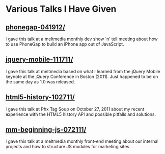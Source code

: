 # Various Talks I Have Given

## [phonegap-041912/](./phonegap-041912/README.md)
I gave this talk at a meltmedia monthly dev show 'n' tell meeting about how to use PhoneGap to build an iPhone app out of JavaScript.

## [jquery-mobile-111711/](./jquery-mobile-111711/index.html)
I gave this talk at meltmedia based on what I learned from the jQuery Mobile keynote at the jQuery Conference in Boston (2011). Just happened to be on the same day as 1.0 was released.

## [html5-history-102711/](./html5-history-102711/index.html)
I gave this talk at Phx Tag Soup on October 27, 2011 about my recent experience with the HTML5 history API and possible pitfalls and solutions.

## [mm-beginning-js-072111/](./mm-beginning-js-072111/index.html)
I gave this talk at a meltmedia monthly front-end meeting about our internal projects and how to structure JS modules for marketing sites.
